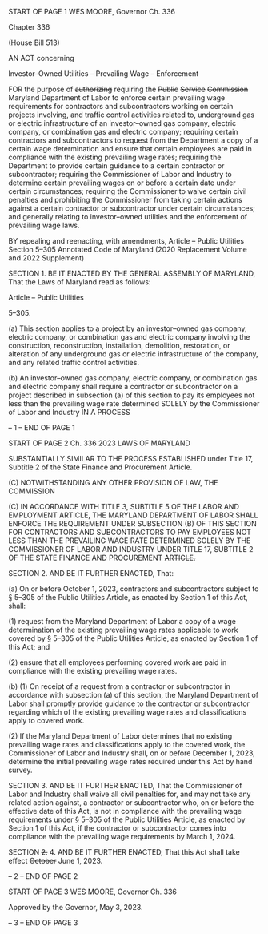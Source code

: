 START OF PAGE 1
WES MOORE, Governor Ch. 336

Chapter 336

(House Bill 513)

AN ACT concerning

Investor–Owned Utilities – Prevailing Wage – Enforcement

FOR the purpose of ~~authorizing~~ requiring the ~~Public~~ ~~Service~~ ~~Commission~~ Maryland
Department of Labor to enforce certain prevailing wage requirements for contractors
and subcontractors working on certain projects involving, and traffic control
activities related to, underground gas or electric infrastructure of an investor–owned
gas company, electric company, or combination gas and electric company; requiring
certain contractors and subcontractors to request from the Department a copy of a
certain wage determination and ensure that certain employees are paid in
compliance with the existing prevailing wage rates; requiring the Department to
provide certain guidance to a certain contractor or subcontractor; requiring the
Commissioner of Labor and Industry to determine certain prevailing wages on or
before a certain date under certain circumstances; requiring the Commissioner to
waive certain civil penalties and prohibiting the Commissioner from taking certain
actions against a certain contractor or subcontractor under certain circumstances;
and generally relating to investor–owned utilities and the enforcement of prevailing
wage laws.

BY repealing and reenacting, with amendments,
Article – Public Utilities
Section 5–305
Annotated Code of Maryland
(2020 Replacement Volume and 2022 Supplement)

SECTION 1. BE IT ENACTED BY THE GENERAL ASSEMBLY OF MARYLAND,
That the Laws of Maryland read as follows:

Article – Public Utilities

5–305.

(a) This section applies to a project by an investor–owned gas company, electric
company, or combination gas and electric company involving the construction,
reconstruction, installation, demolition, restoration, or alteration of any underground gas
or electric infrastructure of the company, and any related traffic control activities.

(b) An investor–owned gas company, electric company, or combination gas and
electric company shall require a contractor or subcontractor on a project described in
subsection (a) of this section to pay its employees not less than the prevailing wage rate
determined SOLELY by the Commissioner of Labor and Industry IN A PROCESS

– 1 –
END OF PAGE 1

START OF PAGE 2
Ch. 336 2023 LAWS OF MARYLAND

SUBSTANTIALLY SIMILAR TO THE PROCESS ESTABLISHED under Title 17, Subtitle 2 of
the State Finance and Procurement Article.

(C) NOTWITHSTANDING ANY OTHER PROVISION OF LAW, THE COMMISSION

(C) IN ACCORDANCE WITH TITLE 3, SUBTITLE 5 OF THE LABOR AND
EMPLOYMENT ARTICLE, THE MARYLAND DEPARTMENT OF LABOR SHALL ENFORCE
THE REQUIREMENT UNDER SUBSECTION (B) OF THIS SECTION FOR CONTRACTORS
AND SUBCONTRACTORS TO PAY EMPLOYEES NOT LESS THAN THE PREVAILING WAGE
RATE DETERMINED SOLELY BY THE COMMISSIONER OF LABOR AND INDUSTRY
UNDER TITLE 17, SUBTITLE 2 OF THE STATE FINANCE AND PROCUREMENT
~~ARTICLE.~~

SECTION 2. AND BE IT FURTHER ENACTED, That:

(a) On or before October 1, 2023, contractors and subcontractors subject to §
5–305 of the Public Utilities Article, as enacted by Section 1 of this Act, shall:

(1) request from the Maryland Department of Labor a copy of a wage
determination of the existing prevailing wage rates applicable to work covered by § 5–305
of the Public Utilities Article, as enacted by Section 1 of this Act; and

(2) ensure that all employees performing covered work are paid in
compliance with the existing prevailing wage rates.

(b) (1) On receipt of a request from a contractor or subcontractor in accordance
with subsection (a) of this section, the Maryland Department of Labor shall promptly
provide guidance to the contractor or subcontractor regarding which of the existing
prevailing wage rates and classifications apply to covered work.

(2) If the Maryland Department of Labor determines that no existing
prevailing wage rates and classifications apply to the covered work, the Commissioner of
Labor and Industry shall, on or before December 1, 2023, determine the initial prevailing
wage rates required under this Act by hand survey.

SECTION 3. AND BE IT FURTHER ENACTED, That the Commissioner of Labor
and Industry shall waive all civil penalties for, and may not take any related action against,
a contractor or subcontractor who, on or before the effective date of this Act, is not in
compliance with the prevailing wage requirements under § 5–305 of the Public Utilities
Article, as enacted by Section 1 of this Act, if the contractor or subcontractor comes into
compliance with the prevailing wage requirements by March 1, 2024.

SECTION ~~2.~~ 4. AND BE IT FURTHER ENACTED, That this Act shall take effect
~~October~~ June 1, 2023.

– 2 –
END OF PAGE 2

START OF PAGE 3
WES MOORE, Governor Ch. 336

Approved by the Governor, May 3, 2023.

– 3 –
END OF PAGE 3